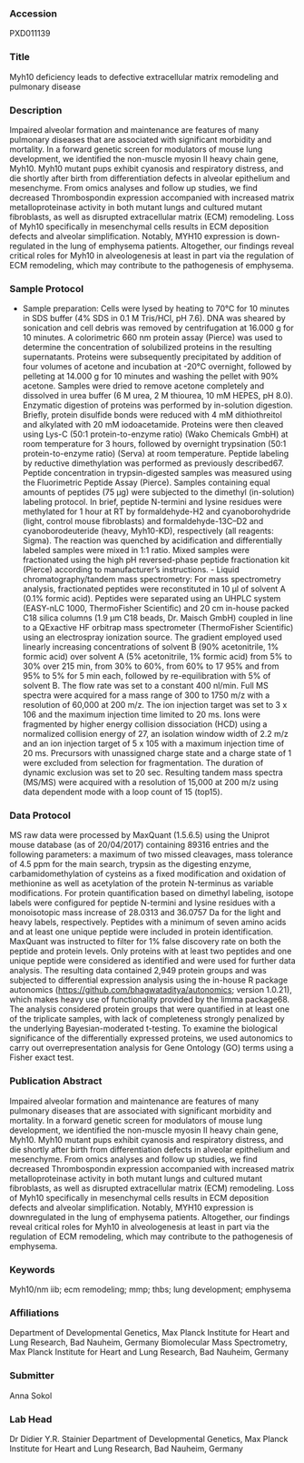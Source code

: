 ### Accession
PXD011139

### Title
Myh10 deficiency leads to defective extracellular matrix remodeling and pulmonary disease

### Description
Impaired alveolar formation and maintenance are features of many pulmonary diseases that are associated with significant morbidity and mortality. In a forward genetic screen for modulators of mouse lung development, we identified the non-muscle myosin II heavy chain gene, Myh10. Myh10 mutant pups exhibit cyanosis and respiratory distress, and die shortly after birth from differentiation defects in alveolar epithelium and mesenchyme. From omics analyses and follow up studies, we find decreased Thrombospondin expression accompanied with increased matrix metalloproteinase activity in both mutant lungs and cultured mutant fibroblasts, as well as disrupted extracellular matrix (ECM) remodeling. Loss of Myh10 specifically in mesenchymal cells results in ECM deposition defects and alveolar simplification. Notably, MYH10 expression is down-regulated in the lung of emphysema patients. Altogether, our findings reveal critical roles for Myh10 in alveologenesis at least in part via the regulation of ECM remodeling, which may contribute to the pathogenesis of emphysema.

### Sample Protocol
- Sample preparation:  Cells were lysed by heating to 70°C for 10 minutes in SDS buffer (4% SDS in 0.1 M Tris/HCl, pH 7.6).  DNA was sheared by sonication and cell debris was removed by centrifugation at 16.000 g for 10 minutes.  A colorimetric 660 nm protein assay (Pierce) was used to determine the concentration of solubilized proteins in the resulting supernatants.  Proteins were subsequently precipitated by addition of four volumes of acetone and incubation at -20°C overnight, followed by pelleting at 14.000 g for 10 minutes and washing the pellet with 90% acetone.  Samples were dried to remove acetone completely and dissolved in urea buffer (6 M urea, 2 M thiourea, 10 mM HEPES, pH 8.0).  Enzymatic digestion of proteins was performed by in-solution digestion.  Briefly, protein disulfide bonds were reduced with 4 mM dithiothreitol and alkylated with 20 mM iodoacetamide.  Proteins were then cleaved using Lys-C (50:1 protein-to-enzyme ratio) (Wako Chemicals GmbH) at room temperature for 3 hours, followed by overnight trypsination (50:1 protein-to-enzyme ratio) (Serva) at room temperature.  Peptide labeling by reductive dimethylation was performed as previously described67.  Peptide concentration in trypsin-digested samples was measured using the Fluorimetric Peptide Assay (Pierce).  Samples containing equal amounts of peptides (75 µg) were subjected to the dimethyl (in-solution) labeling protocol.  In brief, peptide N-termini and lysine residues were methylated for 1 hour at RT by formaldehyde-H2 and cyanoborohydride (light, control mouse fibroblasts) and formaldehyde-13C–D2 and cyanoborodeuteride (heavy, Myh10-KD), respectively (all reagents: Sigma).  The reaction was quenched by acidification and differentially labeled samples were mixed in 1:1 ratio.  Mixed samples were fractionated using the high pH reversed-phase peptide fractionation kit (Pierce) according to manufacturer’s instructions. - Liquid chromatography/tandem mass spectrometry:  For mass spectrometry analysis, fractionated peptides were reconstituted in 10 µl of solvent A (0.1% formic acid).  Peptides were separated using an UHPLC system (EASY-nLC 1000, ThermoFisher Scientific) and 20 cm in-house packed C18 silica columns (1.9 µm C18 beads, Dr. Maisch GmbH) coupled in line to a QExactive HF orbitrap mass spectrometer (ThermoFisher Scientific) using an electrospray ionization source.  The gradient employed used linearly increasing concentrations of solvent B (90% acetonitrile, 1% formic acid) over solvent A (5% acetonitrile, 1% formic acid) from 5% to 30% over 215 min, from 30% to 60%, from 60% to 17 95% and from 95% to 5% for 5 min each, followed by re-equilibration with 5% of solvent B.  The flow rate was set to a constant 400 nl/min. Full MS spectra were acquired for a mass range of 300 to 1750 m/z with a resolution of 60,000 at 200 m/z.  The ion injection target was set to 3 x 106 and the maximum injection time limited to 20 ms. Ions were fragmented by higher energy collision dissociation (HCD) using a normalized collision energy of 27, an isolation window width of 2.2 m/z and an ion injection target of 5 x 105 with a maximum injection time of 20 ms.  Precursors with unassigned charge state and a charge state of 1 were excluded from selection for fragmentation.  The duration of dynamic exclusion was set to 20 sec.  Resulting tandem mass spectra (MS/MS) were acquired with a resolution of 15,000 at 200 m/z using data dependent mode with a loop count of 15 (top15).

### Data Protocol
MS raw data were processed by MaxQuant (1.5.6.5) using the Uniprot mouse database (as of 20/04/2017) containing 89316 entries and the following parameters: a maximum of two missed cleavages, mass tolerance of 4.5 ppm for the main search, trypsin as the digesting enzyme, carbamidomethylation of cysteins as a fixed modification and oxidation of methionine as well as acetylation of the protein N-terminus as variable modifications.  For protein quantification based on dimethyl labeling, isotope labels were configured for peptide N-termini and lysine residues with a monoisotopic mass increase of 28.0313 and 36.0757 Da for the light and heavy labels, respectively.  Peptides with a minimum of seven amino acids and at least one unique peptide were included in protein identification.  MaxQuant was instructed to filter for 1% false discovery rate on both the peptide and protein levels.  Only proteins with at least two peptides and one unique peptide were considered as identified and were used for further data analysis.  The resulting data contained 2,949 protein groups and was subjected to differential expression analysis using the in-house R package autonomics (https://github.com/bhagwataditya/autonomics; version 1.0.21), which makes heavy use of functionality provided by the limma package68.  The analysis considered protein groups that were quantified in at least one of the triplicate samples, with lack of completeness strongly penalized by the underlying Bayesian-moderated t-testing.  To examine the biological significance of the differentially expressed proteins, we used autonomics to carry out overrepresentation analysis for Gene Ontology (GO) terms using a Fisher exact test.

### Publication Abstract
Impaired alveolar formation and maintenance are features of many pulmonary diseases that are associated with significant morbidity and mortality. In a forward genetic screen for modulators of mouse lung development, we identified the non-muscle myosin II heavy chain gene, Myh10. Myh10 mutant pups exhibit cyanosis and respiratory distress, and die shortly after birth from differentiation defects in alveolar epithelium and mesenchyme. From omics analyses and follow up studies, we find decreased Thrombospondin expression accompanied with increased matrix metalloproteinase activity in both mutant lungs and cultured mutant fibroblasts, as well as disrupted extracellular matrix (ECM) remodeling. Loss of Myh10 specifically in mesenchymal cells results in ECM deposition defects and alveolar simplification. Notably, MYH10 expression is downregulated in the lung of emphysema patients. Altogether, our findings reveal critical roles for Myh10 in alveologenesis at least in part via the regulation of ECM remodeling, which may contribute to the pathogenesis of emphysema.

### Keywords
Myh10/nm iib; ecm remodeling; mmp; thbs; lung development; emphysema

### Affiliations
Department of Developmental Genetics, Max Planck Institute for Heart and Lung Research, Bad Nauheim, Germany
Biomolecular Mass Spectrometry, Max Planck Institute for Heart and Lung Research, Bad Nauheim, Germany

### Submitter
Anna Sokol

### Lab Head
Dr Didier Y.R. Stainier
Department of Developmental Genetics, Max Planck Institute for Heart and Lung Research, Bad Nauheim, Germany


